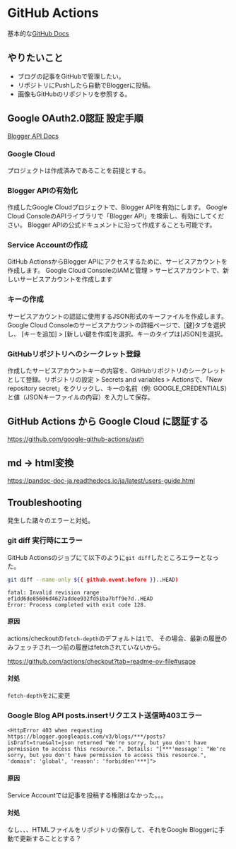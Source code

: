 # GitHub Actions
基本的な[GitHub Docs](https://docs.github.com/ja/actions/about-github-actions)

## やりたいこと
- ブログの記事をGitHubで管理したい。
- リポジトリにPushしたら自動でBloggerに投稿。
- 画像もGitHubのリポジトリを参照する。

## Google OAuth2.0認証 設定手順
[Blogger API Docs](https://developers.google.com/blogger?hl=ja)

### Google Cloud
プロジェクトは作成済みであることを前提とする。

### Blogger APIの有効化
作成したGoogle Cloudプロジェクトで、Blogger APIを有効にします。
Google Cloud ConsoleのAPIライブラリで「Blogger API」を検索し、有効にしてください。
Blogger APIの公式ドキュメントに沿って作成することも可能です。

### Service Accountの作成
GitHub ActionsからBlogger APIにアクセスするために、サービスアカウントを作成します。
Google Cloud ConsoleのIAMと管理 > サービスアカウントで、新しいサービスアカウントを作成します

### キーの作成

サービスアカウントの認証に使用するJSON形式のキーファイルを作成します。
Google Cloud Consoleのサービスアカウントの詳細ページで、[鍵]タブを選択し、
[キーを追加] > [新しい鍵を作成]を選択。キーのタイプは[JSON]を選択。

### GitHubリポジトリへのシークレット登録
作成したサービスアカウントキーの内容を、GitHubリポジトリのシークレットとして登録。リポジトリの設定 > Secrets and variables > Actionsで、「New repository secret」をクリックし、キーの名前（例: GOOGLE_CREDENTIALS）と値（JSONキーファイルの内容）を入力して保存。

## GitHub Actions から Google Cloud に認証する
https://github.com/google-github-actions/auth

## md -> html変換
https://pandoc-doc-ja.readthedocs.io/ja/latest/users-guide.html

## Troubleshooting
発生した諸々のエラーと対処。

### git diff 実行時にエラー
GitHub Actionsのジョブにて以下のように`git diff`したところエラーとなった。
```sh
git diff --name-only ${{ github.event.before }}..HEAD)
```
```log
fatal: Invalid revision range ef1dd6de85606d4627addee932fd51ba7bff9e7d..HEAD
Error: Process completed with exit code 128.
```
#### 原因
actions/checkoutの`fetch-depth`のデフォルトは`1`で、
その場合、最新の履歴のみフェッチされ一つ前の履歴はfetchされていないから。

https://github.com/actions/checkout?tab=readme-ov-file#usage

#### 対処
`fetch-depth`を`2`に変更

### Google Blog API posts.insertリクエスト送信時403エラー
```log
<HttpError 403 when requesting https://blogger.googleapis.com/v3/blogs/***/posts?isDraft=true&alt=json returned "We're sorry, but you don't have permission to access this resource.". Details: "[***'message': "We're sorry, but you don't have permission to access this resource.", 'domain': 'global', 'reason': 'forbidden'***]">
```
#### 原因
Service Accountでは記事を投稿する権限はなかった。。。

#### 対処
なし、、、HTMLファイルをリポジトリの保存して、それをGoogle Bloggerに手動で更新することとする？
